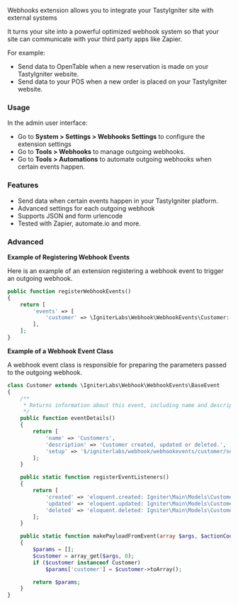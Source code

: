 Webhooks extension allows you to integrate your TastyIgniter site with external systems

It turns your site into a powerful optimized webhook system so that your site can communicate with your third party apps like Zapier.

For example:

- Send data to OpenTable when a new reservation is made on your TastyIgniter website.
- Send data to your POS when a new order is placed on your TastyIgniter website.

### Usage

In the admin user interface:

- Go to **System > Settings > Webhooks Settings** to configure the extension settings
- Go to **Tools > Webhooks** to manage outgoing webhooks.
- Go to **Tools > Automations** to automate outgoing webhooks when certain events happen.

### Features

- Send data when certain events happen in your TastyIgniter platform.
- Advanced settings for each outgoing webhook
- Supports JSON and form urlencode
- Tested with Zapier, automate.io and more.

### Advanced

**Example of Registering Webhook Events**

Here is an example of an extension registering a webhook event to trigger an outgoing webhook.

```php
public function registerWebhookEvents()
{
    return [
        'events' => [
            'customer' => \IgniterLabs\Webhook\WebhookEvents\Customer::class,
        ],
    ];
}
```

**Example of a Webhook Event Class**

A webhook event class is responsible for preparing the parameters passed to the outgoing webhook.

```php
class Customer extends \IgniterLabs\Webhook\WebhookEvents\BaseEvent
{
    /**
     * Returns information about this event, including name and description.
     */
    public function eventDetails()
    {
        return [
            'name' => 'Customers',
            'description' => 'Customer created, updated or deleted.',
            'setup' => '$/igniterlabs/webhook/webhookevents/customer/setup.md',
        ];
    }

    public static function registerEventListeners()
    {
        return [
            'created' => 'eloquent.created: Igniter\Main\Models\Customer',
            'updated' => 'eloquent.updated: Igniter\Main\Models\Customer',
            'deleted' => 'eloquent.deleted: Igniter\Main\Models\Customer',
        ];
    }

    public static function makePayloadFromEvent(array $args, $actionCode = null)
    {
        $params = [];
        $customer = array_get($args, 0);
        if ($customer instanceof Customer)
            $params['customer'] = $customer->toArray();

        return $params;
    }
}
```

